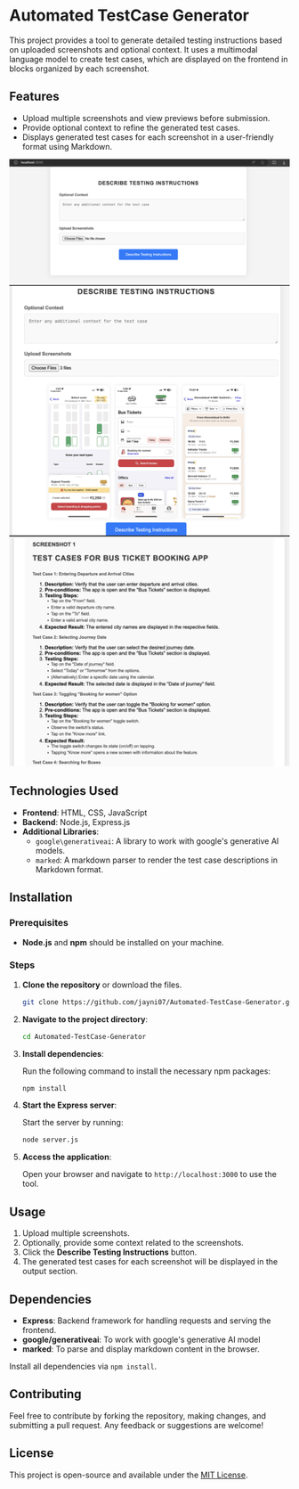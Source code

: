 # Automated TestCase Generator

This project provides a tool to generate detailed testing instructions based on uploaded screenshots and optional context. It uses a multimodal language model to create test cases, which are displayed on the frontend in blocks organized by each screenshot.

## Features

- Upload multiple screenshots and view previews before submission.
- Provide optional context to refine the generated test cases.
- Displays generated test cases for each screenshot in a user-friendly format using Markdown.

<img src="/photos/1.png" width="600px">
<img src="/photos/2.png" width="600px">
<img src="/photos/3.png" width="600px">

## Technologies Used

- **Frontend**: HTML, CSS, JavaScript
- **Backend**: Node.js, Express.js
- **Additional Libraries**:
  - `google\generativeai`: A library to work with google's generative AI models.
  - `marked`: A markdown parser to render the test case descriptions in Markdown format.

## Installation

### Prerequisites
- **Node.js** and **npm** should be installed on your machine.

### Steps

1. **Clone the repository** or download the files.

   ```bash
   git clone https://github.com/jayni07/Automated-TestCase-Generator.git
   ```

2. **Navigate to the project directory**:

   ```bash
   cd Automated-TestCase-Generator
   ```

3. **Install dependencies**:

   Run the following command to install the necessary npm packages:

   ```bash
   npm install
   ```

4. **Start the Express server**:

   Start the server by running:

   ```bash
   node server.js
   ```

5. **Access the application**:

   Open your browser and navigate to `http://localhost:3000` to use the tool.

## Usage

1. Upload multiple screenshots.
2. Optionally, provide some context related to the screenshots.
3. Click the **Describe Testing Instructions** button.
4. The generated test cases for each screenshot will be displayed in the output section.

## Dependencies

- **Express**: Backend framework for handling requests and serving the frontend.
- **google/generativeai**: To work with google's generative AI model
- **marked**: To parse and display markdown content in the browser.

Install all dependencies via `npm install`.

## Contributing

Feel free to contribute by forking the repository, making changes, and submitting a pull request. Any feedback or suggestions are welcome!

## License

This project is open-source and available under the [MIT License](LICENSE).

